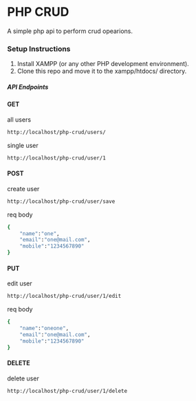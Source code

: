 # PHP CRUD

A simple php api to perform crud opearions.

### Setup Instructions

1. Install XAMPP (or any other PHP development environment).
2. Clone this repo and move it to the xampp/htdocs/ directory.

##### API Endpoints

#### GET

all users

```bash
http://localhost/php-crud/users/
```

single user

```bash
http://localhost/php-crud/user/1
```

#### POST

create user

```bash
http://localhost/php-crud/user/save
```

req body

```bash
{
    "name":"one",
    "email":"one@mail.com",
    "mobile":"1234567890"
}
```

#### PUT

edit user

```bash
http://localhost/php-crud/user/1/edit
```

req body

```bash
{
    "name":"oneone",
    "email":"one@mail.com",
    "mobile":"1234567890"
}
```

#### DELETE

delete user

```bash
http://localhost/php-crud/user/1/delete
```
